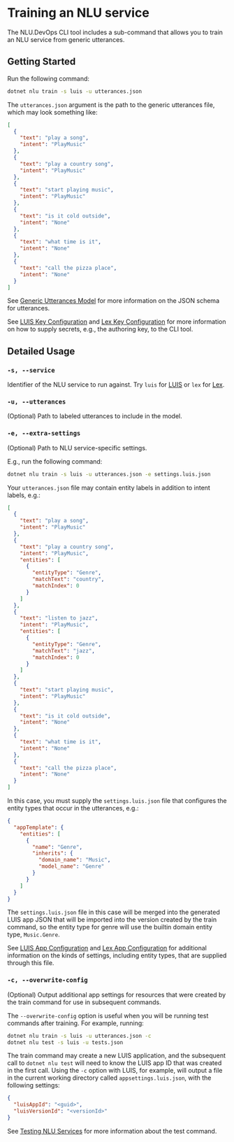 # Training an NLU service

The NLU.DevOps CLI tool includes a sub-command that allows you to train an NLU service from generic utterances.

## Getting Started

Run the following command:
```bash
dotnet nlu train -s luis -u utterances.json
```

The `utterances.json` argument is the path to the generic utterances file, which may look something like:
```json
[
  {
    "text": "play a song",
    "intent": "PlayMusic"
  },
  {
    "text": "play a country song",
    "intent": "PlayMusic"
  },
  {
    "text": "start playing music",
    "intent": "PlayMusic"
  },
  {
    "text": "is it cold outside",
    "intent": "None"
  },
  {
    "text": "what time is it",
    "intent": "None"
  },
  {
    "text": "call the pizza place",
    "intent": "None"
  }
]
```

See [Generic Utterances Model](GenericUtterances.md) for more information on the JSON schema for utterances.

See [LUIS Key Configuration](TODO) and [Lex Key Configuration](TODO) for more information on how to supply secrets, e.g., the authoring key, to the CLI tool.

## Detailed Usage

### `-s, --service`
Identifier of the NLU service to run against. Try `luis` for [LUIS](https://www.luis.ai) or `lex` for [Lex](https://aws.amazon.com/lex/).

### `-u, --utterances`
(Optional) Path to labeled utterances to include in the model.

### `-e, --extra-settings`
(Optional) Path to NLU service-specific settings.

E.g., run the following command:
```bash
dotnet nlu train -s luis -u utterances.json -e settings.luis.json
```

Your `utterances.json` file may contain entity labels in addition to intent labels, e.g.:
```json
[
  {
    "text": "play a song",
    "intent": "PlayMusic"
  },
  {
    "text": "play a country song",
    "intent": "PlayMusic",
    "entities": [
      {
        "entityType": "Genre",
        "matchText": "country",
        "matchIndex": 0
      }
    ]
  },
  {
    "text": "listen to jazz",
    "intent": "PlayMusic",
    "entities": [
      {
        "entityType": "Genre",
        "matchText": "jazz",
        "matchIndex": 0
      }
    ]
  },
  {
    "text": "start playing music",
    "intent": "PlayMusic"
  },
  {
    "text": "is it cold outside",
    "intent": "None"
  },
  {
    "text": "what time is it",
    "intent": "None"
  },
  {
    "text": "call the pizza place",
    "intent": "None"
  }
]
```

In this case, you must supply the `settings.luis.json` file that configures the entity types that occur in the utterances, e.g.:
```json
{
  "appTemplate": {
    "entities": [
      {
        "name": "Genre",
        "inherits": {
          "domain_name": "Music",
          "model_name": "Genre"
        }
      }
    ]
  }
}
```

The `settings.luis.json` file in this case will be merged into the generated LUIS app JSON that will be imported into the version created by the train command, so the entity type for genre will use the builtin domain entity type, `Music.Genre`.

See [LUIS App Configuration](TODO) and [Lex App Configuration](TODO) for additional information on the kinds of settings, including entity types, that are supplied through this file.

### `-c, --overwrite-config`

(Optional) Output additional app settings for resources that were created by the train command for use in subsequent commands.

The `--overwrite-config` option is useful when you will be running test commands after training. For example, running:
```bash
dotnet nlu train -s luis -u utterances.json -c
dotnet nlu test -s luis -u tests.json
```

The train command may create a new LUIS application, and the subsequent call to `dotnet nlu test` will need to know the LUIS app ID that was created in the first call. Using the `-c` option with LUIS, for example, will output a file in the current working directory called `appsettings.luis.json`, with the following settings:
```json
{
  "luisAppId": "<guid>",
  "luisVersionId": "<versionId>"
}
```

See [Testing NLU Services](Testing.md) for more information about the test command.
